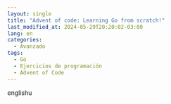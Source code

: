 ```yaml
---
layout: single
title: "Advent of code: Learning Go from scratch!"
last_modified_at: 2024-05-29T20:20:02-03:00
lang: en
categories:
  - Avanzado
tags:
  - Go
  - Ejercicios de programación
  - Advent of Code
---
```


englishu